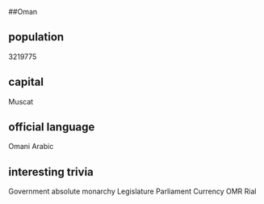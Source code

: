##Oman
## population
3219775

## capital
Muscat
 
## official language
Omani Arabic

## interesting trivia
Government absolute monarchy
Legislature Parliament
Currency OMR Rial


